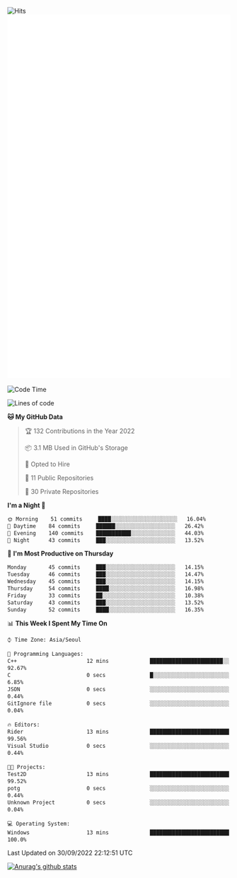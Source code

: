 ![Hits](https://hits.seeyoufarm.com/api/count/incr/badge.svg?url=https%3A%2F%2Fgithub.com%2Fkokose1234&count_bg=%2379C83D&title_bg=%23555555&icon=apple.svg&icon_color=%23E7E7E7&title=hits&edge_flat=false)
<br/>
![Metrics](https://github.com/kokose1234/kokose1234/blob/main/github-metrics.svg)

<!--START_SECTION:waka-->
![Code Time](http://img.shields.io/badge/Code%20Time-694%20hrs%2058%20mins-blue)

![Lines of code](https://img.shields.io/badge/From%20Hello%20World%20I%27ve%20Written-901%20Thousand%20lines%20of%20code-blue)

**🐱 My GitHub Data** 

> 🏆 132 Contributions in the Year 2022
 > 
> 📦 3.1 MB Used in GitHub's Storage 
 > 
> 💼 Opted to Hire
 > 
> 📜 11 Public Repositories 
 > 
> 🔑 30 Private Repositories  
 > 
**I'm a Night 🦉** 

```text
🌞 Morning    51 commits     ████░░░░░░░░░░░░░░░░░░░░░   16.04% 
🌆 Daytime    84 commits     ██████░░░░░░░░░░░░░░░░░░░   26.42% 
🌃 Evening    140 commits    ███████████░░░░░░░░░░░░░░   44.03% 
🌙 Night      43 commits     ███░░░░░░░░░░░░░░░░░░░░░░   13.52%

```
📅 **I'm Most Productive on Thursday** 

```text
Monday       45 commits     ███░░░░░░░░░░░░░░░░░░░░░░   14.15% 
Tuesday      46 commits     ███░░░░░░░░░░░░░░░░░░░░░░   14.47% 
Wednesday    45 commits     ███░░░░░░░░░░░░░░░░░░░░░░   14.15% 
Thursday     54 commits     ████░░░░░░░░░░░░░░░░░░░░░   16.98% 
Friday       33 commits     ██░░░░░░░░░░░░░░░░░░░░░░░   10.38% 
Saturday     43 commits     ███░░░░░░░░░░░░░░░░░░░░░░   13.52% 
Sunday       52 commits     ████░░░░░░░░░░░░░░░░░░░░░   16.35%

```


📊 **This Week I Spent My Time On** 

```text
⌚︎ Time Zone: Asia/Seoul

💬 Programming Languages: 
C++                      12 mins             ███████████████████████░░   92.67% 
C                        0 secs              █░░░░░░░░░░░░░░░░░░░░░░░░   6.85% 
JSON                     0 secs              ░░░░░░░░░░░░░░░░░░░░░░░░░   0.44% 
GitIgnore file           0 secs              ░░░░░░░░░░░░░░░░░░░░░░░░░   0.04%

🔥 Editors: 
Rider                    13 mins             █████████████████████████   99.56% 
Visual Studio            0 secs              ░░░░░░░░░░░░░░░░░░░░░░░░░   0.44%

🐱‍💻 Projects: 
Test2D                   13 mins             █████████████████████████   99.52% 
potg                     0 secs              ░░░░░░░░░░░░░░░░░░░░░░░░░   0.44% 
Unknown Project          0 secs              ░░░░░░░░░░░░░░░░░░░░░░░░░   0.04%

💻 Operating System: 
Windows                  13 mins             █████████████████████████   100.0%

```


 Last Updated on 30/09/2022 22:12:51 UTC
<!--END_SECTION:waka-->

[![Anurag's github stats](https://github-readme-stats.vercel.app/api?username=kokose1234&theme=dracula)](https://github.com/anuraghazra/github-readme-stats)



	
